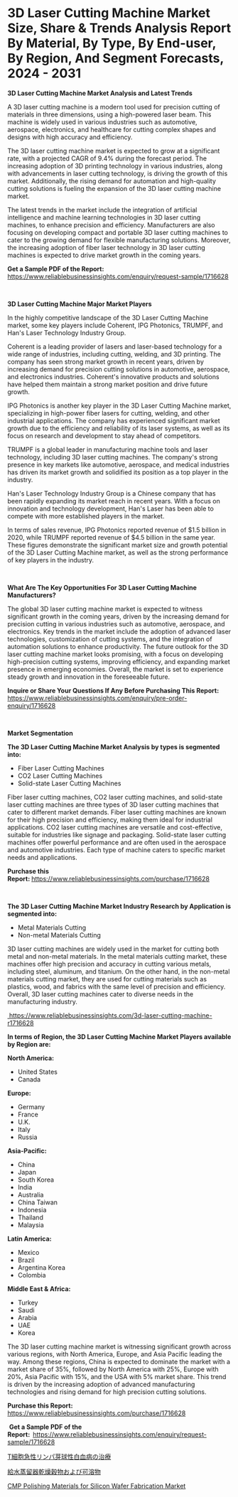 <p><h1>3D Laser Cutting Machine Market Size, Share & Trends Analysis Report By Material, By Type, By End-user, By Region, And Segment Forecasts, 2024 - 2031</h1></p><p><strong>3D Laser Cutting Machine Market Analysis and Latest Trends</strong></p>
<p><p>A 3D laser cutting machine is a modern tool used for precision cutting of materials in three dimensions, using a high-powered laser beam. This machine is widely used in various industries such as automotive, aerospace, electronics, and healthcare for cutting complex shapes and designs with high accuracy and efficiency.</p><p>The 3D laser cutting machine market is expected to grow at a significant rate, with a projected CAGR of 9.4% during the forecast period. The increasing adoption of 3D printing technology in various industries, along with advancements in laser cutting technology, is driving the growth of this market. Additionally, the rising demand for automation and high-quality cutting solutions is fueling the expansion of the 3D laser cutting machine market.</p><p>The latest trends in the market include the integration of artificial intelligence and machine learning technologies in 3D laser cutting machines, to enhance precision and efficiency. Manufacturers are also focusing on developing compact and portable 3D laser cutting machines to cater to the growing demand for flexible manufacturing solutions. Moreover, the increasing adoption of fiber laser technology in 3D laser cutting machines is expected to drive market growth in the coming years.</p></p>
<p><strong>Get a Sample PDF of the Report:&nbsp;</strong> <a href="https://www.reliablebusinessinsights.com/enquiry/request-sample/1716628">https://www.reliablebusinessinsights.com/enquiry/request-sample/1716628</a></p>
<p>&nbsp;</p>
<p><strong>3D Laser Cutting Machine Major Market Players</strong></p>
<p><p>In the highly competitive landscape of the 3D Laser Cutting Machine market, some key players include Coherent, IPG Photonics, TRUMPF, and Han's Laser Technology Industry Group.</p><p>Coherent is a leading provider of lasers and laser-based technology for a wide range of industries, including cutting, welding, and 3D printing. The company has seen strong market growth in recent years, driven by increasing demand for precision cutting solutions in automotive, aerospace, and electronics industries. Coherent's innovative products and solutions have helped them maintain a strong market position and drive future growth.</p><p>IPG Photonics is another key player in the 3D Laser Cutting Machine market, specializing in high-power fiber lasers for cutting, welding, and other industrial applications. The company has experienced significant market growth due to the efficiency and reliability of its laser systems, as well as its focus on research and development to stay ahead of competitors.</p><p>TRUMPF is a global leader in manufacturing machine tools and laser technology, including 3D laser cutting machines. The company's strong presence in key markets like automotive, aerospace, and medical industries has driven its market growth and solidified its position as a top player in the industry.</p><p>Han's Laser Technology Industry Group is a Chinese company that has been rapidly expanding its market reach in recent years. With a focus on innovation and technology development, Han's Laser has been able to compete with more established players in the market.</p><p>In terms of sales revenue, IPG Photonics reported revenue of $1.5 billion in 2020, while TRUMPF reported revenue of $4.5 billion in the same year. These figures demonstrate the significant market size and growth potential of the 3D Laser Cutting Machine market, as well as the strong performance of key players in the industry.</p></p>
<p>&nbsp;</p>
<p><strong>What Are The Key Opportunities For 3D Laser Cutting Machine Manufacturers?</strong></p>
<p><p>The global 3D laser cutting machine market is expected to witness significant growth in the coming years, driven by the increasing demand for precision cutting in various industries such as automotive, aerospace, and electronics. Key trends in the market include the adoption of advanced laser technologies, customization of cutting systems, and the integration of automation solutions to enhance productivity. The future outlook for the 3D laser cutting machine market looks promising, with a focus on developing high-precision cutting systems, improving efficiency, and expanding market presence in emerging economies. Overall, the market is set to experience steady growth and innovation in the foreseeable future.</p></p>
<p><strong>Inquire or Share Your Questions If Any Before Purchasing This Report:</strong> <a href="https://www.reliablebusinessinsights.com/enquiry/pre-order-enquiry/1716628">https://www.reliablebusinessinsights.com/enquiry/pre-order-enquiry/1716628</a></p>
<p>&nbsp;</p>
<p><strong>Market Segmentation</strong></p>
<p><strong>The 3D Laser Cutting Machine Market Analysis by types is segmented into:</strong></p>
<p><ul><li>Fiber Laser Cutting Machines</li><li>CO2 Laser Cutting Machines</li><li>Solid-state Laser Cutting Machines</li></ul></p>
<p><p>Fiber laser cutting machines, CO2 laser cutting machines, and solid-state laser cutting machines are three types of 3D laser cutting machines that cater to different market demands. Fiber laser cutting machines are known for their high precision and efficiency, making them ideal for industrial applications. CO2 laser cutting machines are versatile and cost-effective, suitable for industries like signage and packaging. Solid-state laser cutting machines offer powerful performance and are often used in the aerospace and automotive industries. Each type of machine caters to specific market needs and applications.</p></p>
<p><strong>Purchase this Report:&nbsp;</strong><a href="https://www.reliablebusinessinsights.com/purchase/1716628">https://www.reliablebusinessinsights.com/purchase/1716628</a></p>
<p>&nbsp;</p>
<p><strong>The 3D Laser Cutting Machine Market Industry Research by Application is segmented into:</strong></p>
<p><ul><li>Metal Materials Cutting</li><li>Non-metal Materials Cutting</li></ul></p>
<p><p>3D laser cutting machines are widely used in the market for cutting both metal and non-metal materials. In the metal materials cutting market, these machines offer high precision and accuracy in cutting various metals, including steel, aluminum, and titanium. On the other hand, in the non-metal materials cutting market, they are used for cutting materials such as plastics, wood, and fabrics with the same level of precision and efficiency. Overall, 3D laser cutting machines cater to diverse needs in the manufacturing industry.</p></p>
<p><a href="https://www.reliablebusinessinsights.com/3d-laser-cutting-machine-r1716628">&nbsp;https://www.reliablebusinessinsights.com/3d-laser-cutting-machine-r1716628</a></p>
<p><strong>In terms of Region, the 3D Laser Cutting Machine Market Players available by Region are:</strong></p>
<p>
    <p> <strong> North America: </strong>
        <ul>
            <li>United States</li>
            <li>Canada</li>
        </ul>
        </p> 
    <p> <strong> Europe: </strong>
        <ul>
            <li>Germany</li>
            <li>France</li>
            <li>U.K.</li>
            <li>Italy</li>
            <li>Russia</li>
        </ul>
        </p> 
    <p> <strong> Asia-Pacific: </strong>
        <ul>
            <li>China</li>
            <li>Japan</li>
            <li>South Korea</li>
            <li>India</li>
            <li>Australia</li>
            <li>China Taiwan</li>
            <li>Indonesia</li>
            <li>Thailand</li>
            <li>Malaysia</li>
        </ul>
        </p> 
    <p> <strong> Latin America: </strong>
        <ul>
            <li>Mexico</li>
            <li>Brazil</li>
            <li>Argentina Korea</li>
            <li>Colombia</li>
        </ul>
        </p> 
    <p> <strong> Middle East & Africa: </strong>
        <ul>
            <li>Turkey</li>
            <li>Saudi</li>
            <li>Arabia</li>
            <li>UAE</li>
            <li>Korea</li>
        </ul>
    </p>
    </p>
<p><p>The 3D laser cutting machine market is witnessing significant growth across various regions, with North America, Europe, and Asia Pacific leading the way. Among these regions, China is expected to dominate the market with a market share of 35%, followed by North America with 25%, Europe with 20%, Asia Pacific with 15%, and the USA with 5% market share. This trend is driven by the increasing adoption of advanced manufacturing technologies and rising demand for high precision cutting solutions.</p></p>
<p><strong>Purchase this Report: </strong><a href="https://www.reliablebusinessinsights.com/purchase/1716628">https://www.reliablebusinessinsights.com/purchase/1716628</a></p>
<p>&nbsp;<strong>Get a Sample PDF of the Report:&nbsp;&nbsp;</strong><a href="https://www.reliablebusinessinsights.com/enquiry/request-sample/1716628">https://www.reliablebusinessinsights.com/enquiry/request-sample/1716628</a></p>
<p><strong></strong></p>
<p><p><a href="https://github.com/LizaHeller2023/Market-Research-Report-List-1/blob/main/9740953107356.md">T細胞急性リンパ芽球性白血病の治療</a></p><p><a href="https://github.com/deonnorth8/Market-Research-Report-List-1/blob/main/1995726107355.md">給水蒸留器乾燥穀物および可溶物</a></p><p><a href="https://issuu.com/reportprime-2/docs/cmp-polishing-materials-for-silicon-wafer-fabricat">CMP Polishing Materials for Silicon Wafer Fabrication Market</a></p></p>